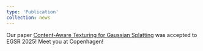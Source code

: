 ```yaml
---
type: 'Publication'
collection: news
---
```

Our paper [Content-Aware Texturing for Gaussian Splatting](https://repo-sam.inria.fr/nerphys/gs-texturing/) was accepted to EGSR 2025! Meet you at Copenhagen!